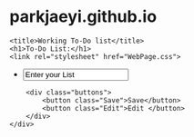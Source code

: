 # parkjaeyi.github.io
<!DOCTYPE html>
<html lang="en">
<head>
    
    <title>Working To-Do list</title>
    <h1>To-Do List:</h1>
    <link rel="stylesheet" href="WebPage.css"> 
</head>
<body class="border-wall">
    <div class="container">
        <div class="container-list">
            <ul class='list'>
                <li><input class="textbox" name='bullet-points'value="Enter your List" >
                    <!--Insert JavaScript-->
                </li>
            </ul>
        </div>
        
        <div class="buttons">
            <button class="Save">Save</button>
            <button class="Edit">Edit </button>
        </div>
    </div>
    
   
    
    
</body>
</html>
